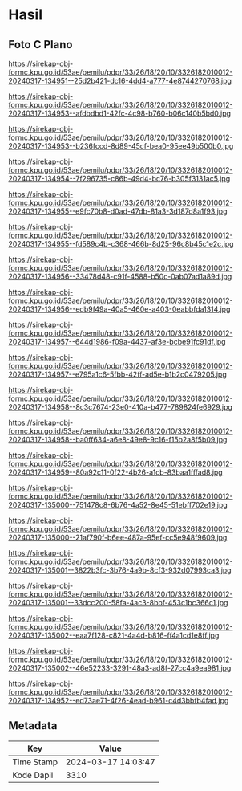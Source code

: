# Hasil

## Foto C Plano

https://sirekap-obj-formc.kpu.go.id/53ae/pemilu/pdpr/33/26/18/20/10/3326182010012-20240317-134951--25d2b421-dc16-4dd4-a777-4e8744270768.jpg

https://sirekap-obj-formc.kpu.go.id/53ae/pemilu/pdpr/33/26/18/20/10/3326182010012-20240317-134953--afdbdbd1-42fc-4c98-b760-b06c140b5bd0.jpg

https://sirekap-obj-formc.kpu.go.id/53ae/pemilu/pdpr/33/26/18/20/10/3326182010012-20240317-134953--b236fccd-8d89-45cf-bea0-95ee49b500b0.jpg

https://sirekap-obj-formc.kpu.go.id/53ae/pemilu/pdpr/33/26/18/20/10/3326182010012-20240317-134954--7f296735-c86b-49d4-bc76-b305f3131ac5.jpg

https://sirekap-obj-formc.kpu.go.id/53ae/pemilu/pdpr/33/26/18/20/10/3326182010012-20240317-134955--e9fc70b8-d0ad-47db-81a3-3d187d8a1f93.jpg

https://sirekap-obj-formc.kpu.go.id/53ae/pemilu/pdpr/33/26/18/20/10/3326182010012-20240317-134955--fd589c4b-c368-466b-8d25-96c8b45c1e2c.jpg

https://sirekap-obj-formc.kpu.go.id/53ae/pemilu/pdpr/33/26/18/20/10/3326182010012-20240317-134956--33478d48-c91f-4588-b50c-0ab07ad1a89d.jpg

https://sirekap-obj-formc.kpu.go.id/53ae/pemilu/pdpr/33/26/18/20/10/3326182010012-20240317-134956--edb9f49a-40a5-460e-a403-0eabbfda1314.jpg

https://sirekap-obj-formc.kpu.go.id/53ae/pemilu/pdpr/33/26/18/20/10/3326182010012-20240317-134957--644d1986-f09a-4437-af3e-bcbe91fc91df.jpg

https://sirekap-obj-formc.kpu.go.id/53ae/pemilu/pdpr/33/26/18/20/10/3326182010012-20240317-134957--e795a1c6-5fbb-42ff-ad5e-b1b2c0479205.jpg

https://sirekap-obj-formc.kpu.go.id/53ae/pemilu/pdpr/33/26/18/20/10/3326182010012-20240317-134958--8c3c7674-23e0-410a-b477-789824fe6929.jpg

https://sirekap-obj-formc.kpu.go.id/53ae/pemilu/pdpr/33/26/18/20/10/3326182010012-20240317-134958--ba0ff634-a6e8-49e8-9c16-f15b2a8f5b09.jpg

https://sirekap-obj-formc.kpu.go.id/53ae/pemilu/pdpr/33/26/18/20/10/3326182010012-20240317-134959--80a92c11-0f22-4b26-a1cb-83baa1fffad8.jpg

https://sirekap-obj-formc.kpu.go.id/53ae/pemilu/pdpr/33/26/18/20/10/3326182010012-20240317-135000--751478c8-6b76-4a52-8e45-51ebff702e19.jpg

https://sirekap-obj-formc.kpu.go.id/53ae/pemilu/pdpr/33/26/18/20/10/3326182010012-20240317-135000--21af790f-b6ee-487a-95ef-cc5e948f9609.jpg

https://sirekap-obj-formc.kpu.go.id/53ae/pemilu/pdpr/33/26/18/20/10/3326182010012-20240317-135001--3822b3fc-3b76-4a9b-8cf3-932d07993ca3.jpg

https://sirekap-obj-formc.kpu.go.id/53ae/pemilu/pdpr/33/26/18/20/10/3326182010012-20240317-135001--33dcc200-58fa-4ac3-8bbf-453c1bc366c1.jpg

https://sirekap-obj-formc.kpu.go.id/53ae/pemilu/pdpr/33/26/18/20/10/3326182010012-20240317-135002--eaa7f128-c821-4a4d-b816-ff4a1cd1e8ff.jpg

https://sirekap-obj-formc.kpu.go.id/53ae/pemilu/pdpr/33/26/18/20/10/3326182010012-20240317-135002--46e52233-3291-48a3-ad8f-27cc4a9ea981.jpg

https://sirekap-obj-formc.kpu.go.id/53ae/pemilu/pdpr/33/26/18/20/10/3326182010012-20240317-134952--ed73ae71-4f26-4ead-b961-c4d3bbfb4fad.jpg


## Metadata

| Key        | Value               |
| ---------- | ------------------- |
| Time Stamp | 2024-03-17 14:03:47 |
| Kode Dapil | 3310                |



